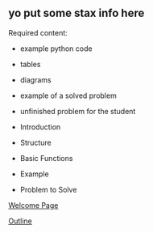 ## yo put some stax info here

Required content:
* example python code
* tables
* diagrams
* example of a solved problem
* unfinished problem for the student

* Introduction
* Structure
* Basic Functions
* Example
* Problem to Solve

[Welcome Page](0-welcome.md)

[Outline](outline.md)
